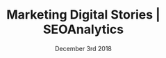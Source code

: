 ---
layout: ampstory
title: Marketing Digital Stories | SEOAnalytics
date: December 3rd 2018
cover:
   title: SEO com Dados. Dados com Inteligência
   subtitle: <h2>acompanhe de perto...</h2>
   background: /images/pages/marketing-estrategia.jpg
pages: 
 - page-number: 1
   layout: vertical
   top: <h1>Dados sem Análise são apenas Dados</h1>
   background: /images/data-analytics.jpg
 - page-number: 2
   layout: thirds
   top: <h1>🔥 Planejamento Estratégico de SEO 🔥</h1>
   background: /images/planejamento-estrategico-seo.jpg
   cta:
      link: https://seoanalytics.com.br/2018/09/14/planejamento-estrategico-de-seo/
      text: Faça o seu!
 - page-number: 3
   layout: thirds
   h1: Inbound Marketing, você sabe o que é?
   text: 
   background: /images/inbound-marketing-estrategia.jpg
   cta:
      link: https://seoanalytics.com.br/2018/12/01/inbound-marketing/
      text: Leia para saber mais!
---